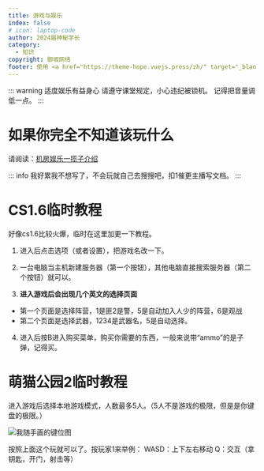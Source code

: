 ```yaml
---
title: 游戏与娱乐
index: false
# icon: laptop-code
author: 2024届神秘学长
category:
  - 知识
copyright: 御坂网络
footer: 使用 <a href="https://theme-hope.vuejs.press/zh/" target="_blank">VuePress Theme Hope</a> 主题 | MIT 协议, 版权所有 © 2025-至今 Misaka2298
---
```


::: warning 适度娱乐有益身心
请遵守课堂规定，小心违纪被锁机。
记得把音量调低一点。
:::

# 如果你完全不知道该玩什么
请阅读：[机房娱乐一揽子介绍](https://docs.misaka2298.icu/hscm/play/intro.html)

::: info 我好累我不想写了，不会玩就自己去搜搜吧，扣1催更主播写文档。
:::

# CS1.6临时教程

好像cs1.6比较火爆，临时在这里加更一下教程。

1. 进入后点击选项（或者设置），把游戏名改一下。

2. 一台电脑当主机新建服务器（第一个按钮），其他电脑直接搜索服务器（第二个按钮）就可以。

4. **进入游戏后会出现几个英文的选择页面**
- 第一个页面是选择阵营，1是匪2是警，5是自动加入人少的阵营，6是观战
- 第二个页面是选择武器，1234是武器名，5是自动选择。

4. 进入后按B进入购买菜单，购买你需要的东西，一般来说带“ammo”的是子弹，记得买。

# 萌猫公园2临时教程

进入游戏后选择本地游戏模式，人数最多5人。（5人不是游戏的极限，但是是你键盘的极限。）

<img src="https://img.misaka2298.icu/mndocs/IMG_20250430_130645.jpg" alt="我随手画的键位图" title="我随手画的键位图">

按照上面这个玩就可以了。按玩家1来举例：
WASD：上下左右移动 Q：交互（拿钥匙，开门，射击等）
